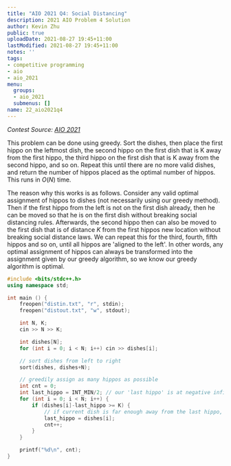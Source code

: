 ```yaml
---
title: "AIO 2021 Q4: Social Distancing"
description: 2021 AIO Problem 4 Solution
author: Kevin Zhu
public: true
uploadDate: 2021-08-27 19:45+11:00
lastModified: 2021-08-27 19:45+11:00
notes: ''
tags:
- competitive programming
- aio
- aio_2021
menu:
  groups:
  - aio_2021
  submenus: []
name: 22_aio2021q4
---
```


_Contest Source: [AIO 2021](https://orac2.info/hub/aio/)_

This problem can be done using greedy. Sort the dishes, then place the first hippo on the leftmost dish, the second hippo on the first dish that is K away from the first hippo, the third hippo on the first dish that is K away from the second hippo, and so on. Repeat this until there are no more valid dishes, and return the number of hippos placed as the optimal number of hippos. This runs in $O(N)$ time.

The reason why this works is as follows. Consider any valid optimal assignment of hippos to dishes (not necessarily using our greedy method). Then if the first hippo from the left is not on the first dish already, then he can be moved so that he is on the first dish without breaking social distancing rules. Afterwards, the second hippo then can also be moved to the first dish that is of distance $K$ from the first hippos new location without breaking social distance laws. We can repeat this for the third, fourth, fifth hippos and so on, until all hippos are 'aligned to the left'. In other words, any optimal assignment of hippos can always be transformed into the assignment given by our greedy algorithm, so we know our greedy algorithm is optimal.

```cpp
#include <bits/stdc++.h>
using namespace std;

int main () {
    freopen("distin.txt", "r", stdin);
    freopen("distout.txt", "w", stdout);

    int N, K;
    cin >> N >> K;

    int dishes[N];
    for (int i = 0; i < N; i++) cin >> dishes[i];

    // sort dishes from left to right
    sort(dishes, dishes+N);

    // greedily assign as many hippos as possible
    int cnt = 0;
    int last_hippo = INT_MIN/2; // our 'last hippo' is at negative infinity
    for (int i = 0; i < N; i++) {
        if (dishes[i]-last_hippo >= K) {
            // if current dish is far enough away from the last hippo, place the new hippo here
            last_hippo = dishes[i];
            cnt++;
        }
    }

    printf("%d\n", cnt);
}
```
